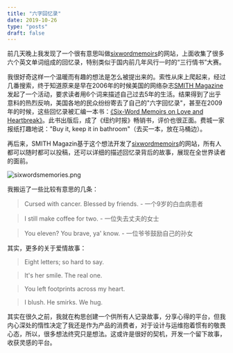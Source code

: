```yaml
---
title: "六字回忆录"
date: 2019-10-26
type: "posts"
draft: false
---
```


前几天晚上我发现了一个很有意思叫做[sixwordmemoirs](https://www.sixwordmemoirs.com/)的网站，上面收集了很多六个英文单词组成的回忆录，特别类似于国内前几年风行一时的“三行情书”大赛。

我很好奇这样一个温暖而有趣的想法是怎么被提出来的。索性从床上爬起来，经过几番搜索，终于知道原来是早在2006年的时候美国的网络杂志[SMITH Magazine](http://www.smithmag.net/)发起了一个活动，要求读者用6个词来描述自己过去5年的生活。结果得到了出乎意料的热烈反响，美国各地的民众纷纷寄去了自己的"六字回忆录"，甚至在2009年的时候，这些回忆录被汇编一本书：[《Six-Word Memoirs on Love and Heartbreak》](https://book.douban.com/subject/3538929/)。此书出版后，成了《纽约时报》畅销书，评价也很正面。费城一家报纸打趣地说："Buy it, keep it in bathroom"（去买一本，放在马桶边）。

再后来，SMITH Magazin基于这个想法开发了[sixwordmemoirs](https://www.sixwordmemoirs.com/)的网站，所有人都可以随时都可以投稿，还可以详细的描述回忆录背后的故事，展现在全世界读者的面前。

![sixwordsmemories.png](https://i.loli.net/2019/10/27/IXVJpGDTBxRM2zy.png)

我搬运了一些比较有意思的几条：

> Cursed with cancer. Blessed by friends.
>                         - 一个9岁的白血病患者

> I still make coffee for two.
>                         - 一位失去丈夫的女士

> You eleven? You brave, ya' know.
>                         - 一位爷爷鼓励自己的孙女

其实，更多的关于爱情故事：

> Eight letters; so hard to say.

> It's her smile. The real one.

> You left footprints across my heart.

> I blush. He smirks. We hug.

其实在很久之前，我就在构思创建一个供所有人记录故事，分享心得的平台，但我内心深处的惰性决定了我还是作为产品的消费者，对于设计与运维抱着惯有的敬畏心态，所以，很多想法终究只是想法。这或许是很好的契机，开发一个留下故事，收获灵感的平台。
